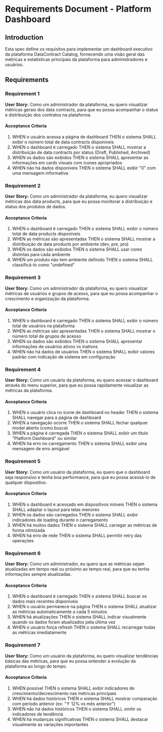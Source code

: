 # Requirements Document - Platform Dashboard

## Introduction

Esta spec define os requisitos para implementar um dashboard executivo da plataforma DataContract Catalog, fornecendo uma visão geral das métricas e estatísticas principais da plataforma para administradores e usuários.

## Requirements

### Requirement 1

**User Story:** Como um administrador da plataforma, eu quero visualizar métricas gerais dos data contracts, para que eu possa acompanhar o status e distribuição dos contratos na plataforma.

#### Acceptance Criteria

1. WHEN o usuário acessa a página de dashboard THEN o sistema SHALL exibir o número total de data contracts disponíveis
2. WHEN o dashboard é carregado THEN o sistema SHALL mostrar a distribuição de data contracts por status (Draft, Published, Archived)
3. WHEN os dados são exibidos THEN o sistema SHALL apresentar as informações em cards visuais com ícones apropriados
4. WHEN não há dados disponíveis THEN o sistema SHALL exibir "0" com uma mensagem informativa

### Requirement 2

**User Story:** Como um administrador da plataforma, eu quero visualizar métricas dos data products, para que eu possa monitorar a distribuição e status dos produtos de dados.

#### Acceptance Criteria

1. WHEN o dashboard é carregado THEN o sistema SHALL exibir o número total de data products disponíveis
2. WHEN as métricas são apresentadas THEN o sistema SHALL mostrar a distribuição de data products por ambiente (dev, pre, pro)
3. WHEN os dados são exibidos THEN o sistema SHALL usar cores distintas para cada ambiente
4. WHEN um produto não tem ambiente definido THEN o sistema SHALL classificá-lo como "undefined"

### Requirement 3

**User Story:** Como um administrador da plataforma, eu quero visualizar métricas de usuários e grupos de acesso, para que eu possa acompanhar o crescimento e organização da plataforma.

#### Acceptance Criteria

1. WHEN o dashboard é carregado THEN o sistema SHALL exibir o número total de usuários na plataforma
2. WHEN as métricas são apresentadas THEN o sistema SHALL mostrar o número total de grupos de acesso
3. WHEN os dados são exibidos THEN o sistema SHALL apresentar informações de usuários ativos vs inativos
4. WHEN não há dados de usuários THEN o sistema SHALL exibir valores padrão com indicação de sistema em configuração

### Requirement 4

**User Story:** Como um usuário da plataforma, eu quero acessar o dashboard através do menu superior, para que eu possa rapidamente visualizar as métricas da plataforma.

#### Acceptance Criteria

1. WHEN o usuário clica no ícone de dashboard no header THEN o sistema SHALL navegar para a página de dashboard
2. WHEN a navegação ocorre THEN o sistema SHALL fechar qualquer modal aberto (como busca)
3. WHEN a página é carregada THEN o sistema SHALL exibir um título "Platform Dashboard" ou similar
4. WHEN há erro no carregamento THEN o sistema SHALL exibir uma mensagem de erro amigável

### Requirement 5

**User Story:** Como um usuário da plataforma, eu quero que o dashboard seja responsivo e tenha boa performance, para que eu possa acessá-lo de qualquer dispositivo.

#### Acceptance Criteria

1. WHEN o dashboard é acessado em dispositivos móveis THEN o sistema SHALL adaptar o layout para telas menores
2. WHEN os dados são carregados THEN o sistema SHALL exibir indicadores de loading durante o carregamento
3. WHEN há muitos dados THEN o sistema SHALL carregar as métricas de forma otimizada
4. WHEN há erro de rede THEN o sistema SHALL permitir retry das operações

### Requirement 6

**User Story:** Como um administrador, eu quero que as métricas sejam atualizadas em tempo real ou próximo ao tempo real, para que eu tenha informações sempre atualizadas.

#### Acceptance Criteria

1. WHEN o dashboard é carregado THEN o sistema SHALL buscar os dados mais recentes disponíveis
2. WHEN o usuário permanece na página THEN o sistema SHALL atualizar as métricas automaticamente a cada 5 minutos
3. WHEN há atualizações THEN o sistema SHALL indicar visualmente quando os dados foram atualizados pela última vez
4. WHEN o usuário força refresh THEN o sistema SHALL recarregar todas as métricas imediatamente

### Requirement 7

**User Story:** Como um usuário da plataforma, eu quero visualizar tendências básicas das métricas, para que eu possa entender a evolução da plataforma ao longo do tempo.

#### Acceptance Criteria

1. WHEN possível THEN o sistema SHALL exibir indicadores de crescimento/decrescimento nas métricas principais
2. WHEN há dados históricos THEN o sistema SHALL mostrar comparação com período anterior (ex: "↑ 12% vs mês anterior")
3. WHEN não há dados históricos THEN o sistema SHALL omitir os indicadores de tendência
4. WHEN há mudanças significativas THEN o sistema SHALL destacar visualmente as variações importantes